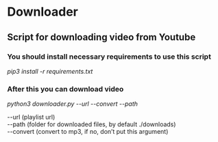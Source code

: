 # Downloader
## Script for downloading video from Youtube

### You should install necessary requirements to use this script

_pip3 install -r requirements.txt_

### After this you can download video

_python3 downloader.py --url --convert --path_

--url (playlist url)\
--path (folder for downloaded files, by default ./downloads)\
--convert (convert to mp3, if no, don’t put this argument)
